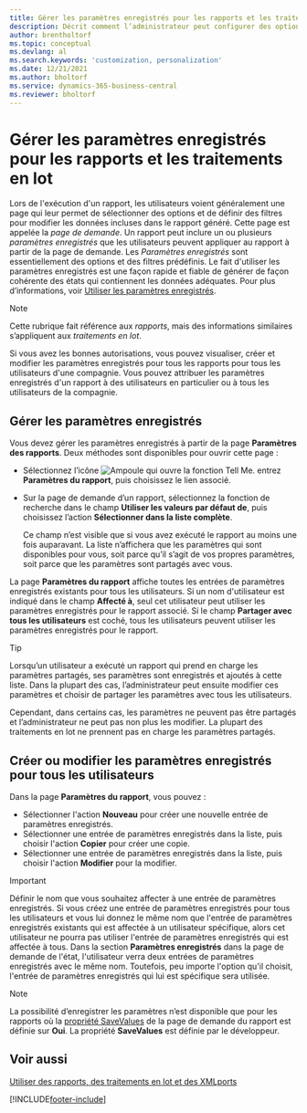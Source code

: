 ```yaml
---
title: Gérer les paramètres enregistrés pour les rapports et les traitements en lot
description: Décrit comment l’administrateur peut configurer des options et des filtres prédéfinis pour un rapport et partager ces paramètres avec un ou tous les utilisateurs.
author: brentholtorf
ms.topic: conceptual
ms.devlang: al
ms.search.keywords: 'customization, personalization'
ms.date: 12/21/2021
ms.author: bholtorf
ms.service: dynamics-365-business-central
ms.reviewer: bholtorf
---
```

# <a name="manage-saved-settings-for-reports-and-batch-jobs"></a>Gérer les paramètres enregistrés pour les rapports et les traitements en lot

Lors de l'exécution d'un rapport, les utilisateurs voient généralement une page qui leur permet de sélectionner des options et de définir des filtres pour modifier les données incluses dans le rapport généré. Cette page est appelée la *page de demande*. Un rapport peut inclure un ou plusieurs *paramètres enregistrés* que les utilisateurs peuvent appliquer au rapport à partir de la page de demande. Les *Paramètres enregistrés* sont essentiellement des options et des filtres prédéfinis. Le fait d'utiliser les paramètres enregistrés est une façon rapide et fiable de générer de façon cohérente des états qui contiennent les données adéquates. Pour plus d’informations, voir [Utiliser les paramètres enregistrés](ui-work-report.md#SavedSettings).

> [!NOTE]
> Cette rubrique fait référence aux *rapports*, mais des informations similaires s’appliquent aux *traitements en lot*.

Si vous avez les bonnes autorisations, vous pouvez visualiser, créer et modifier les paramètres enregistrés pour tous les rapports pour tous les utilisateurs d'une compagnie. Vous pouvez attribuer les paramètres enregistrés d'un rapport à des utilisateurs en particulier ou à tous les utilisateurs de la compagnie.

## <a name="manage-saved-settings"></a>Gérer les paramètres enregistrés

Vous devez gérer les paramètres enregistrés à partir de la page **Paramètres des rapports**. Deux méthodes sont disponibles pour ouvrir cette page :

- Sélectionnez l’icône ![Ampoule qui ouvre la fonction Tell Me.](media/ui-search/search_small.png "Dites-moi ce que vous voulez faire") entrez **Paramètres du rapport**, puis choisissez le lien associé.
- Sur la page de demande d’un rapport, sélectionnez la fonction de recherche dans le champ **Utiliser les valeurs par défaut de**, puis choisissez l’action **Sélectionner dans la liste complète**.

    Ce champ n’est visible que si vous avez exécuté le rapport au moins une fois auparavant. La liste n’affichera que les paramètres qui sont disponibles pour vous, soit parce qu’il s’agit de vos propres paramètres, soit parce que les paramètres sont partagés avec vous.

La page **Paramètres du rapport** affiche toutes les entrées de paramètres enregistrés existants pour tous les utilisateurs. Si un nom d'utilisateur est indiqué dans le champ **Affecté à**, seul cet utilisateur peut utiliser les paramètres enregistrés pour le rapport associé. Si le champ **Partager avec tous les utilisateurs** est coché, tous les utilisateurs peuvent utiliser les paramètres enregistrés pour le rapport.  

> [!TIP]
> Lorsqu’un utilisateur a exécuté un rapport qui prend en charge les paramètres partagés, ses paramètres sont enregistrés et ajoutés à cette liste. Dans la plupart des cas, l’administrateur peut ensuite modifier ces paramètres et choisir de partager les paramètres avec tous les utilisateurs.
>
> Cependant, dans certains cas, les paramètres ne peuvent pas être partagés et l’administrateur ne peut pas non plus les modifier. La plupart des traitements en lot ne prennent pas en charge les paramètres partagés.  

## <a name="create-or-modify-saved-settings-for-all-users"></a>Créer ou modifier les paramètres enregistrés pour tous les utilisateurs

Dans la page **Paramètres du rapport**, vous pouvez :

- Sélectionner l'action **Nouveau** pour créer une nouvelle entrée de paramètres enregistrés.
- Sélectionner une entrée de paramètres enregistrés dans la liste, puis choisir l'action **Copier** pour créer une copie.
- Sélectionner une entrée de paramètres enregistrés dans la liste, puis choisir l'action **Modifier** pour la modifier.

> [!Important]
> Définir le nom que vous souhaitez affecter à une entrée de paramètres enregistrés. Si vous créez une entrée de paramètres enregistrés pour tous les utilisateurs et vous lui donnez le même nom que l'entrée de paramètres enregistrés existants qui est affectée à un utilisateur spécifique, alors cet utilisateur ne pourra pas utiliser l'entrée de paramètres enregistrés qui est affectée à tous.  Dans la section **Paramètres enregistrés** dans la page de demande de l'état, l'utilisateur verra deux entrées de paramètres enregistrés avec le même nom. Toutefois, peu importe l'option qu'il choisit, l'entrée de paramètres enregistrés qui lui est spécifique sera utilisée.

> [!NOTE]
> La possibilité d’enregistrer les paramètres n’est disponible que pour les rapports où la [propriété SaveValues](/dynamics365/business-central/dev-itpro/developer/properties/devenv-savevalues-property) de la page de demande du rapport est définie sur **Oui**. La propriété **SaveValues** est définie par le développeur.  

## <a name="see-also"></a>Voir aussi

[Utiliser des rapports, des traitements en lot et des XMLports](ui-work-report.md)  


[!INCLUDE[footer-include](includes/footer-banner.md)]
